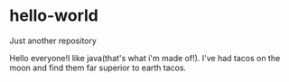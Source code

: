 # hello-world
Just another repository

Hello everyone!I like java(that's what i'm made of!).
I've had tacos on the moon and find them far superior to earth tacos. 


